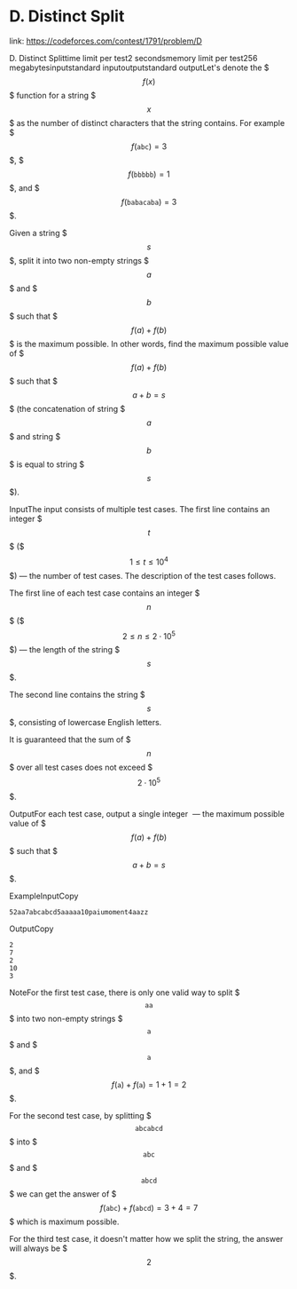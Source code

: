 # D. Distinct Split 
 
 link: https://codeforces.com/contest/1791/problem/D 
 
 D. Distinct Splittime limit per test2 secondsmemory limit per test256 megabytesinputstandard inputoutputstandard outputLet's denote the $$$f(x)$$$ function for a string $$$x$$$ as the number of distinct characters that the string contains. For example $$$f(\texttt{abc}) = 3$$$, $$$f(\texttt{bbbbb}) = 1$$$, and $$$f(\texttt{babacaba}) = 3$$$.

Given a string $$$s$$$, split it into two non-empty strings $$$a$$$ and $$$b$$$ such that $$$f(a) + f(b)$$$ is the maximum possible. In other words, find the maximum possible value of $$$f(a) + f(b)$$$ such that $$$a + b = s$$$ (the concatenation of string $$$a$$$ and string $$$b$$$ is equal to string $$$s$$$).

InputThe input consists of multiple test cases. The first line contains an integer $$$t$$$ ($$$1 \leq t \leq 10^4$$$) — the number of test cases. The description of the test cases follows.

The first line of each test case contains an integer $$$n$$$ ($$$2 \leq n \leq 2\cdot10^5$$$) — the length of the string $$$s$$$.

The second line contains the string $$$s$$$, consisting of lowercase English letters.

It is guaranteed that the sum of $$$n$$$ over all test cases does not exceed $$$2\cdot10^5$$$.

OutputFor each test case, output a single integer  — the maximum possible value of $$$f(a) + f(b)$$$ such that $$$a + b = s$$$.

ExampleInputCopy
```
52aa7abcabcd5aaaaa10paiumoment4aazz
```
OutputCopy
```
2
7
2
10
3

```
NoteFor the first test case, there is only one valid way to split $$$\texttt{aa}$$$ into two non-empty strings $$$\texttt{a}$$$ and $$$\texttt{a}$$$, and $$$f(\texttt{a}) + f(\texttt{a}) = 1 + 1 = 2$$$.

For the second test case, by splitting $$$\texttt{abcabcd}$$$ into $$$\texttt{abc}$$$ and $$$\texttt{abcd}$$$ we can get the answer of $$$f(\texttt{abc}) + f(\texttt{abcd}) = 3 + 4 = 7$$$ which is maximum possible.

For the third test case, it doesn't matter how we split the string, the answer will always be $$$2$$$.

